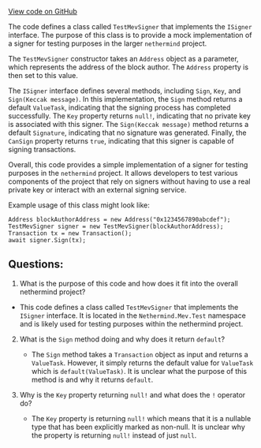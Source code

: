 [View code on GitHub](https://github.com/nethermindeth/nethermind/Nethermind.Mev.Test/TestMevSigner.cs)

The code defines a class called `TestMevSigner` that implements the `ISigner` interface. The purpose of this class is to provide a mock implementation of a signer for testing purposes in the larger `nethermind` project. 

The `TestMevSigner` constructor takes an `Address` object as a parameter, which represents the address of the block author. The `Address` property is then set to this value. 

The `ISigner` interface defines several methods, including `Sign`, `Key`, and `Sign(Keccak message)`. In this implementation, the `Sign` method returns a default `ValueTask`, indicating that the signing process has completed successfully. The `Key` property returns `null!`, indicating that no private key is associated with this signer. The `Sign(Keccak message)` method returns a default `Signature`, indicating that no signature was generated. Finally, the `CanSign` property returns `true`, indicating that this signer is capable of signing transactions. 

Overall, this code provides a simple implementation of a signer for testing purposes in the `nethermind` project. It allows developers to test various components of the project that rely on signers without having to use a real private key or interact with an external signing service. 

Example usage of this class might look like:

```
Address blockAuthorAddress = new Address("0x1234567890abcdef");
TestMevSigner signer = new TestMevSigner(blockAuthorAddress);
Transaction tx = new Transaction();
await signer.Sign(tx);
```
## Questions: 
 1. What is the purpose of this code and how does it fit into the overall nethermind project?
   - This code defines a class called `TestMevSigner` that implements the `ISigner` interface. It is located in the `Nethermind.Mev.Test` namespace and is likely used for testing purposes within the nethermind project.
   
2. What is the `Sign` method doing and why does it return `default`?
   - The `Sign` method takes a `Transaction` object as input and returns a `ValueTask`. However, it simply returns the default value for `ValueTask` which is `default(ValueTask)`. It is unclear what the purpose of this method is and why it returns `default`.
   
3. Why is the `Key` property returning `null!` and what does the `!` operator do?
   - The `Key` property is returning `null!` which means that it is a nullable type that has been explicitly marked as non-null. It is unclear why the property is returning `null!` instead of just `null`.